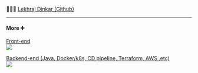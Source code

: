 👩🏻‍💻 <a href="https://github.com/lekhrajdinkar" target="_blank">Lekhraj Dinkar (Github)</a>


---

#### More ➕
<a href="https://front-end-docs.netlify.app/01_ng/000_ng_evolution-2025/" target="_blank">Front-end </a><br>
<img src="https://skillicons.dev/icons?i=angular,ts,css,html,js,redux,rxjs,npm,nodejs" />


<a href="https://back-end-docs.netlify.app/" target="_blank">Backend-end (Java, Docker/k8s, CD pipeline, Terraform, AWS ,etc)</a><br>
<img src="https://skillicons.dev/icons?i=java,aws,terraform,docker,kubernetes,git,github,linux,bash" />
